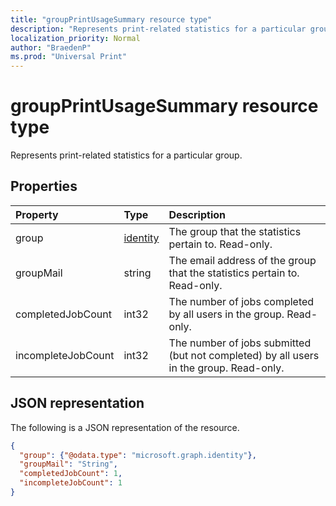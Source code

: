 ```yaml
---
title: "groupPrintUsageSummary resource type"
description: "Represents print-related statistics for a particular group."
localization_priority: Normal
author: "BraedenP"
ms.prod: "Universal Print"
---
```


# groupPrintUsageSummary resource type

Represents print-related statistics for a particular group.

## Properties
| Property     | Type        | Description |
|:-------------|:------------|:------------|
|group|[identity](identity.md)|The group that the statistics pertain to. Read-only.|
|groupMail|string|The email address of the group that the statistics pertain to. Read-only.|
|completedJobCount|int32|The number of jobs completed by all users in the group. Read-only.|
|incompleteJobCount|int32|The number of jobs submitted (but not completed) by all users in the group. Read-only.|

## JSON representation

The following is a JSON representation of the resource.

<!-- {
  "blockType": "resource",
  "optionalProperties": [

  ],
  "@odata.type": "microsoft.graph.groupPrintUsageSummary"
}-->

```json
{
  "group": {"@odata.type": "microsoft.graph.identity"},
  "groupMail": "String",
  "completedJobCount": 1,
  "incompleteJobCount": 1
}
```

<!-- uuid: 8fcb5dbc-d5aa-4681-8e31-b001d5168d79
2015-10-25 14:57:30 UTC -->
<!-- {
  "type": "#page.annotation",
  "description": "groupPrintUsageSummary resource",
  "keywords": "",
  "section": "documentation",
  "tocPath": ""
}-->